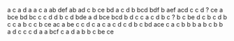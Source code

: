 a
c a
d a
a c
a 
ab
def
ab ad
c
b
ce bd
a c
d b
bcd bdf
b
aef acd
c
c
d
? ce
a
bce
bd bc
c
c
d
d b
c
d
bde
a
d
bce bcd
b d
c
c a
c d
b c
? b
c
be
d c
b
c
d
b c
c
a b
c
c b
ce ac
a
be
c
c d
c a
c
a c
d
c d
b c
bd
ace
c
a
c b
b
b
a b
c b
b
a
d c
c
c
d
a
a
bcf
c
a
d
a b
b
c
be ce
